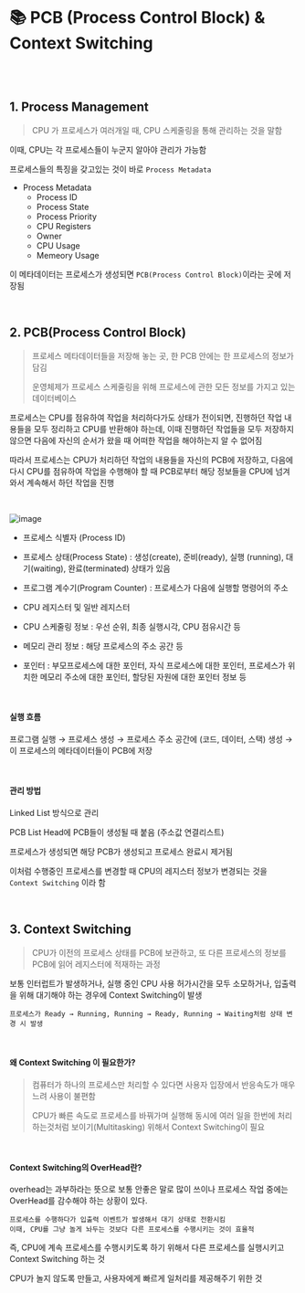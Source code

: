 # 📚 PCB (Process Control Block) & Context Switching

<br>

<br>

## 1. Process Management

> CPU 가 프로세스가 여러개일 때, CPU 스케줄링을 통해 관리하는 것을 말함

이때, CPU는 각 프로세스들이 누군지 알아야 관리가 가능함

프로세스들의 특징을 갖고있는 것이 바로 `Process Metadata`

- Process Metadata
  - Process ID
  - Process State
  - Process Priority
  - CPU Registers
  - Owner
  - CPU Usage
  - Memeory Usage

이 메타데이터는 프로세스가 생성되면 `PCB(Process Control Block)`이라는 곳에 저장됨

<br>

## 2. PCB(Process Control Block)

> 프로세스 메타데이터들을 저장해 놓는 곳, 한 PCB 안에는 한 프로세스의 정보가 담김
>
> 운영체제가 프로세스 스케줄링을 위해 프로세스에 관한 모든 정보를 가지고 있는 데이터베이스

프로세스는 CPU를 점유하여 작업을 처리하다가도 상태가 전이되면, 진행하던 작업 내용들을 모두 정리하고 CPU를 반환해야 하는데, 이때 진행하던 작업들을 모두 저장하지 않으면 다음에 자신의 순서가 왔을 때 어떠한 작업을 해야하는지 알 수 없어짐

따라서 프로세스는 CPU가 처리하던 작업의 내용들을 자신의 PCB에 저장하고, 다음에 다시 CPU를 점유하여 작업을 수행해야 할 때 PCB로부터 해당 정보들을 CPU에 넘겨와서 계속해서 하던 작업을 진행

<br>

![image](https://nesoy.github.io/assets/posts/20181113/1.png)

- 프로세스 식별자 (Process ID)

- 프로세스 상태(Process State) : 생성(create), 준비(ready), 실행 (running), 대기(waiting), 완료(terminated) 상태가 있음

- 프로그램 계수기(Program Counter) : 프로세스가 다음에 실행할 명령어의 주소

- CPU 레지스터 및 일반 레지스터

- CPU 스케줄링 정보 : 우선 순위, 최종 실행시각, CPU 점유시간 등

- 메모리 관리 정보 : 해당 프로세스의 주소 공간 등

- 포인터 : 부모프로세스에 대한 포인터, 자식 프로세스에 대한 포인터, 프로세스가 위치한 메모리 주소에 대한 포인터, 할당된 자원에 대한 포인터 정보 등

<br>

#### 실행 흐름

프로그램 실행 → 프로세스 생성 → 프로세스 주소 공간에 (코드, 데이터, 스택) 생성
→ 이 프로세스의 메타데이터들이 PCB에 저장

<br>

#### 관리 방법

Linked List 방식으로 관리

PCB List Head에 PCB들이 생성될 때 붙음 (주소값 연결리스트)

프로세스가 생성되면 해당 PCB가 생성되고 프로세스 완료시 제거됨

이처럼 수행중인 프로세스를 변경할 때 CPU의 레지스터 정보가 변경되는 것을 `Context Switching` 이라 함

<br>

## 3. Context Switching

> CPU가 이전의 프로세스 상태를 PCB에 보관하고, 또 다른 프로세스의 정보를 PCB에 읽어 레지스터에 적재하는 과정

보통 인터럽트가 발생하거나, 실행 중인 CPU 사용 허가시간을 모두 소모하거나, 입출력을 위해 대기해야 하는 경우에 Context Switching이 발생

`프로세스가 Ready → Running, Running → Ready, Running → Waiting처럼 상태 변경 시 발생`

<br>

#### 왜 Context Switching 이 필요한가?

> 컴퓨터가 하나의 프로세스만 처리할 수 있다면 사용자 입장에서 반응속도가 매우 느려 사용이 불편함
>
> CPU가 빠른 속도로 프로세스를 바꿔가며 실행해 동시에 여러 일을 한번에 처리하는것처럼 보이기(Multitasking) 위해서 Context Switching이 필요

<br>

#### Context Switching의 OverHead란?

overhead는 과부하라는 뜻으로 보통 안좋은 말로 많이 쓰이나 프로세스 작업 중에는 OverHead를 감수해야 하는 상황이 있다.

```
프로세스를 수행하다가 입출력 이벤트가 발생해서 대기 상태로 전환시킴
이때, CPU를 그냥 놀게 놔두는 것보다 다른 프로세스를 수행시키는 것이 효율적
```

즉, CPU에 계속 프로세스를 수행시키도록 하기 위해서 다른 프로세스를 실행시키고 Context Switching 하는 것

CPU가 놀지 않도록 만들고, 사용자에게 빠르게 일처리를 제공해주기 위한 것
